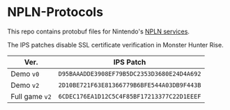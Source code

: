 # NPLN-Protocols
This repo contains protobuf files for Nintendo's [NPLN services](https://github.com/kinnay/NintendoClients/wiki/NPLN-Servers).

The IPS patches disable SSL certificate verification in Monster Hunter Rise.

| Ver. | IPS Patch |
| --- | --- |
| Demo `v0` | `D95BAAADDE3908EF79B5DC2353D3680E24D4A692` |
| Demo `v2` | `2D10BE721F63E81366779B6BFE544A03DB9F443B` |
| Full game `v2` | `6CDEC176EA1D12C5C4F85BF17213377C22D1EEEF` |
